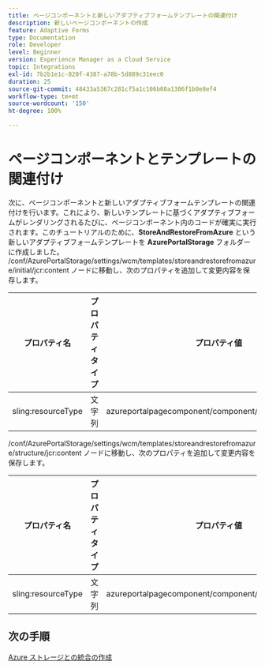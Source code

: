 ```yaml
---
title: ページコンポーネントと新しいアダプティブフォームテンプレートの関連付け
description: 新しいページコンポーネントの作成
feature: Adaptive Forms
type: Documentation
role: Developer
level: Beginner
version: Experience Manager as a Cloud Service
topic: Integrations
exl-id: 7b2b1e1c-820f-4387-a78b-5d889c31eec0
duration: 25
source-git-commit: 48433a5367c281cf5a1c106b08a1306f1b0e8ef4
workflow-type: tm+mt
source-wordcount: '150'
ht-degree: 100%

---
```


# ページコンポーネントとテンプレートの関連付け

次に、ページコンポーネントと新しいアダプティブフォームテンプレートの関連付けを行います。これにより、新しいテンプレートに基づくアダプティブフォームがレンダリングされるたびに、ページコンポーネント内のコードが確実に実行されます。このチュートリアルのために、**StoreAndRestoreFromAzure** という新しいアダプティブフォームテンプレートを **AzurePortalStorage** フォルダーに作成しました。
/conf/AzurePortalStorage/settings/wcm/templates/storeandrestorefromazure/initial/jcr:content ノードに移動し、次のプロパティを追加して変更内容を保存します。

| **プロパティ名** | **プロパティタイプ** | **プロパティ値** |
|--------------------|-------------------|-------------------------------------------------------|
| sling:resourceType | 文字列 | azureportalpagecomponent/component/page/storeandfetch |

/conf/AzurePortalStorage/settings/wcm/templates/storeandrestorefromazure/structure/jcr:content ノードに移動し、次のプロパティを追加して変更内容を保存します。

| **プロパティ名** | **プロパティタイプ** | **プロパティ値** |
|--------------------|-------------------|-------------------------------------------------------|
| sling:resourceType | 文字列 | azureportalpagecomponent/component/page/storeandfetch |


## 次の手順

[Azure ストレージとの統合の作成](./create-fdm.md)
